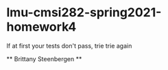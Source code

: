 # lmu-cmsi282-spring2021-homework4
If at first your tests don't pass, trie trie again

** Brittany Steenbergen **